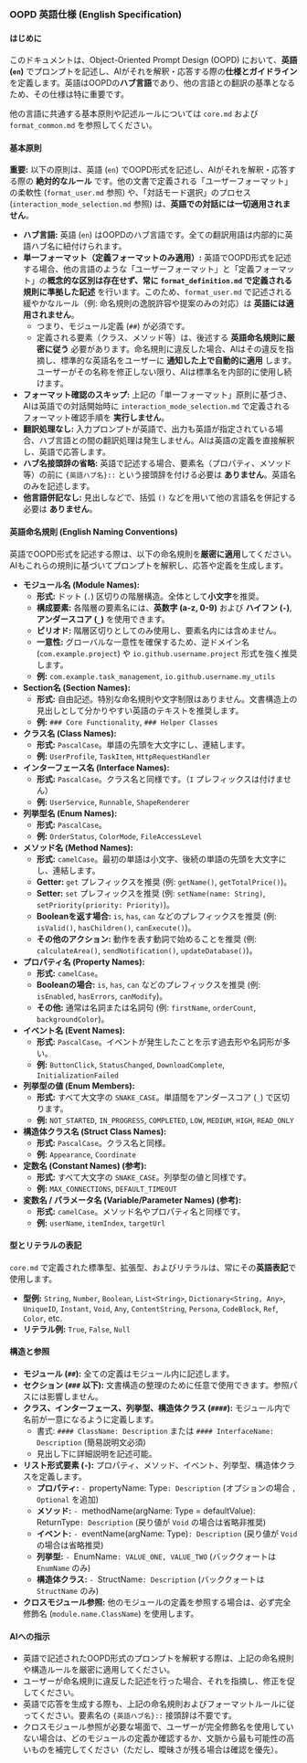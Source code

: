 ### OOPD 英語仕様 (English Specification)

#### はじめに

このドキュメントは、Object-Oriented Prompt Design (OOPD) において、**英語 (`en`)** でプロンプトを記述し、AIがそれを解釈・応答する際の**仕様とガイドライン**を定義します。英語はOOPDの**ハブ言語**であり、他の言語との翻訳の基準となるため、その仕様は特に重要です。

他の言語に共通する基本原則や記述ルールについては `core.md` および `format_common.md` を参照してください。

#### 基本原則

**重要:** 以下の原則は、英語 (`en`) でOOPD形式を記述し、AIがそれを解釈・応答する際の **絶対的なルール** です。他の文書で定義される「ユーザーフォーマット」の柔軟性 (`format_user.md` 参照) や、「対話モード選択」のプロセス (`interaction_mode_selection.md` 参照) は、**英語での対話には一切適用されません**。

- **ハブ言語:** 英語 (`en`) はOOPDのハブ言語です。全ての翻訳用語は内部的に英語ハブ名に紐付けられます。
- **単一フォーマット（定義フォーマットのみ適用）:** 英語でOOPD形式を記述する場合、他の言語のような「ユーザーフォーマット」と「定義フォーマット」の**概念的な区別は存在せず、常に `format_definition.md` で定義される規則に準拠した記述** を行います。このため、`format_user.md` で記述される緩やかなルール（例: 命名規則の逸脱許容や提案のみの対応）は **英語には適用されません**。
  - つまり、モジュール定義 (`##`) が必須です。
  - 定義される要素（クラス、メソッド等）は、後述する **英語命名規則に厳密に従う** 必要があります。命名規則に違反した場合、AIはその違反を指摘し、標準的な英語名をユーザーに **通知した上で自動的に適用** します。ユーザーがその名称を修正しない限り、AIは標準名を内部的に使用し続けます。
- **フォーマット確認のスキップ:** 上記の「単一フォーマット」原則に基づき、AIは英語での対話開始時に `interaction_mode_selection.md` で定義されるフォーマット確認手順を **実行しません**。
- **翻訳処理なし:** 入力プロンプトが英語で、出力も英語が指定されている場合、ハブ言語との間の翻訳処理は発生しません。AIは英語の定義を直接解釈し、英語で応答します。
- **ハブ名接頭辞の省略:** 英語で記述する場合、要素名（プロパティ、メソッド等）の前に `{英語ハブ名}::` という接頭辞を付ける必要は **ありません**。英語名のみを記述します。
- **他言語併記なし:** 見出しなどで、括弧 `()` などを用いて他の言語名を併記する必要は **ありません**。

#### 英語命名規則 (English Naming Conventions)

英語でOOPD形式を記述する際は、以下の命名規則を**厳密に適用**してください。AIもこれらの規則に基づいてプロンプトを解釈し、応答や定義を生成します。

- **モジュール名 (Module Names):**
  - **形式:** ドット (`.`) 区切りの階層構造。全体として**小文字**を推奨。
  - **構成要素:** 各階層の要素名には、**英数字 (a-z, 0-9)** および **ハイフン (`-`)**, **アンダースコア (`_`)** を使用できます。
  - **ピリオド:** 階層区切りとしてのみ使用し、要素名内には含めません。
  - **一意性:** グローバルな一意性を確保するため、逆ドメイン名 (`com.example.project`) や `io.github.username.project` 形式を強く推奨します。
  - **例:** `com.example.task_management`, `io.github.username.my_utils`
- **Section名 (Section Names):**
  - **形式:** 自由記述。特別な命名規則や文字制限はありません。文書構造上の見出しとして分かりやすい英語のテキストを推奨します。
  - **例:** `### Core Functionality`, `### Helper Classes`
- **クラス名 (Class Names):**
  - **形式:** `PascalCase`。単語の先頭を大文字にし、連結します。
  - **例:** `UserProfile`, `TaskItem`, `HttpRequestHandler`
- **インターフェース名 (Interface Names):**
  - **形式:** `PascalCase`。クラス名と同様です。（`I` プレフィックスは付けません）
  - **例:** `UserService`, `Runnable`, `ShapeRenderer`
- **列挙型名 (Enum Names):**
  - **形式:** `PascalCase`。
  - **例:** `OrderStatus`, `ColorMode`, `FileAccessLevel`
- **メソッド名 (Method Names):**
  - **形式:** `camelCase`。最初の単語は小文字、後続の単語の先頭を大文字にし、連結します。
  - **Getter:** `get` プレフィックスを推奨 (例: `getName()`, `getTotalPrice()`)。
  - **Setter:** `set` プレフィックスを推奨 (例: `setName(name: String)`, `setPriority(priority: Priority)`)。
  - **Booleanを返す場合:** `is`, `has`, `can` などのプレフィックスを推奨 (例: `isValid()`, `hasChildren()`, `canExecute()`)。
  - **その他のアクション:** 動作を表す動詞で始めることを推奨 (例: `calculateArea()`, `sendNotification()`, `updateDatabase()`)。
- **プロパティ名 (Property Names):**
  - **形式:** `camelCase`。
  - **Booleanの場合:** `is`, `has`, `can` などのプレフィックスを推奨 (例: `isEnabled`, `hasErrors`, `canModify`)。
  - **その他:** 通常は名詞または名詞句 (例: `firstName`, `orderCount`, `backgroundColor`)。
- **イベント名 (Event Names):**
  - **形式:** `PascalCase`。イベントが発生したことを示す過去形や名詞形が多い。
  - **例:** `ButtonClick`, `StatusChanged`, `DownloadComplete`, `InitializationFailed`
- **列挙型の値 (Enum Members):**
  - **形式:** すべて大文字の `SNAKE_CASE`。単語間をアンダースコア (`_`) で区切ります。
  - **例:** `NOT_STARTED`, `IN_PROGRESS`, `COMPLETED`, `LOW`, `MEDIUM`, `HIGH`, `READ_ONLY`
- **構造体クラス名 (Struct Class Names):**
  - **形式:** `PascalCase`。クラス名と同様。
  - **例:** `Appearance`, `Coordinate`
- **定数名 (Constant Names) (参考):**
  - **形式:** すべて大文字の `SNAKE_CASE`。列挙型の値と同様です。
  - **例:** `MAX_CONNECTIONS`, `DEFAULT_TIMEOUT`
- **変数名 / パラメータ名 (Variable/Parameter Names) (参考):**
  - **形式:** `camelCase`。メソッド名やプロパティ名と同様です。
  - **例:** `userName`, `itemIndex`, `targetUrl`

#### 型とリテラルの表記

`core.md` で定義された標準型、拡張型、およびリテラルは、常にその**英語表記**で使用します。

- **型例:** `String`, `Number`, `Boolean`, `List<String>`, `Dictionary<String, Any>`, `UniqueID`, `Instant`, `Void`, `Any`, `ContentString`, `Persona`, `CodeBlock`, `Ref`, `Color`, etc.
- **リテラル例:** `True`, `False`, `Null`

#### 構造と参照

- **モジュール (`##`):** 全ての定義はモジュール内に記述します。
- **セクション (`###` 以下):** 文書構造の整理のために任意で使用できます。参照パスには影響しません。
- **クラス、インターフェース、列挙型、構造体クラス (`####`):** モジュール内で名前が一意になるように定義します。
  - 書式: `#### ClassName: Description` または `#### InterfaceName: Description` (簡易説明文必須)
  - 見出し下に詳細説明を記述可能。
- **リスト形式要素 (`-`):** プロパティ、メソッド、イベント、列挙型、構造体クラスを定義します。
  - **プロパティ:** `- `propertyName: Type`: Description` (オプションの場合 `, Optional` を追加)
  - **メソッド:** `- `methodName(argName: Type = defaultValue): ReturnType`: Description` (戻り値が `Void` の場合は省略非推奨)
  - **イベント:** `- `eventName(argName: Type)`: Description` (戻り値が `Void` の場合は省略推奨)
  - **列挙型:** `- `EnumName`: VALUE_ONE, VALUE_TWO` (バッククォートは `EnumName` のみ)
  - **構造体クラス:** `- `StructName`: Description` (バッククォートは `StructName` のみ)
- **クロスモジュール参照:** 他のモジュールの定義を参照する場合は、必ず完全修飾名 (`module.name.ClassName`) を使用します。

#### AIへの指示

- 英語で記述されたOOPD形式のプロンプトを解釈する際は、上記の命名規則や構造ルールを厳密に適用してください。
- ユーザーが命名規則に違反した記述を行った場合、それを指摘し、修正を促してください。
- 英語で応答を生成する際も、上記の命名規則およびフォーマットルールに従ってください。要素名の `{英語ハブ名}::` 接頭辞は不要です。
- クロスモジュール参照が必要な場面で、ユーザーが完全修飾名を使用していない場合は、どのモジュールの定義か確認するか、文脈から最も可能性の高いものを補完してください（ただし、曖昧さが残る場合は確認を優先）。
